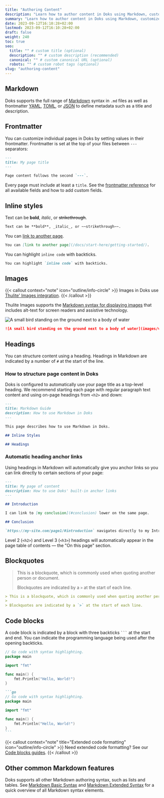 ```yaml
---
title: "Authoring Content"
description: "Learn how to author content in Doks using Markdown, customize pages with frontmatter, add images, headings, code blocks, and more."
summary: "Learn how to author content in Doks using Markdown, customize pages with frontmatter, add images, headings, code blocks, and more."
date: 2023-09-12T16:10:28+02:00
lastmod: 2023-09-12T16:10:28+02:00
draft: false
weight: 240
toc: true
seo:
  title: "" # custom title (optional)
  description: "" # custom description (recommended)
  canonical: "" # custom canonical URL (optional)
  robots: "" # custom robot tags (optional)
slug: "authoring-content"
---
```


## Markdown

Doks supports the full range of [Markdown](https://daringfireball.net/projects/markdown/) syntax in `.md` files as well as frontmatter [YAML](https://yaml.org/spec/1.2.2/), [TOML](https://toml.io/en/), or [JSON](https://www.json.org/json-en.html) to define metadata such as a title and description.

## Frontmatter

You can customize individual pages in Doks by setting values in their frontmatter. Frontmatter is set at the top of your files between `---` separators:

```md {title="content/docs/example.md"}
---
title: My page title
---

Page content follows the second `---`.
```

Every page must include at least a `title`. See the [frontmatter reference](/docs/reference/frontmatter/) for all available fields and how to add custom fields.

## Inline styles

Text can be **bold**, _italic_, or ~~strikethrough~~.

```md
Text can be **bold**, _italic_, or ~~strikethrough~~.
```

You can [link to another page](/docs/start-here/getting-started/).

```md
You can [link to another page](/docs/start-here/getting-started/).
```

You can highlight `inline code` with backticks.

```md
You can highlight `inline code` with backticks.
```

## Images

{{< callout context="note" icon="outline/info-circle" >}}
Images in Doks use [Thulite' Images integration](https://images.thulite.io/).
{{< /callout >}}

Thulite Images supports the [Markdown syntax for displaying images](https://www.markdownguide.org/basic-syntax/#images-1) that includes alt-text for screen readers and assistive technology.

![A small bird standing on the ground next to a body of water](images/vincent-van-zalinge-ip3v0lN8rQg-unsplash.jpg)

```md
![A small bird standing on the ground next to a body of water](images/vincent-van-zalinge-ip3v0lN8rQg-unsplash.jpg)
```

## Headings

You can structure content using a heading. Headings in Markdown are indicated by a number of `#` at the start of the line.

### How to structure page content in Doks

Doks is configured to automatically use your page title as a top-level heading. We recommend starting each page with regular paragraph text content and using on-page headings from `<h2>` and down:

```md
---
title: Markdown Guide
description: How to use Markdown in Doks
---

This page describes how to use Markdown in Doks.

## Inline Styles

## Headings
```

### Automatic heading anchor links

Using headings in Markdown will automatically give you anchor links so you can link directly to certain sections of your page:

```md
---
title: My page of content
description: How to use Doks' built-in anchor links
---

## Introduction

I can link to [my conclusion](#conclusion) lower on the same page.

## Conclusion

`https://my-site.com/page1/#introduction` navigates directly to my Introduction.
```

Level 2 (`<h2>`) and Level 3 (`<h3>`) headings will automatically appear in the page table of contents — the "On this page" section.

## Blockquotes

> This is a blockquote, which is commonly used when quoting another person or document.
>
> Blockquotes are indicated by a `>` at the start of each line.

```md
> This is a blockquote, which is commonly used when quoting another person or document.
>
> Blockquotes are indicated by a `>` at the start of each line.
```

## Code blocks

A code block is indicated by a block with three backticks ` ``` ` at the start and end. You can indicate the programming language being used after the opening backticks.

```go
// Go code with syntax highlighting.
package main

import "fmt"

func main() {
    fmt.Println("Hello, World!")
}
```

````md
```go
// Go code with syntax highlighting.
package main

import "fmt"

func main() {
    fmt.Println("Hello, World!")
}
```
````

{{< callout context="note" title="Extended code formatting" icon="outline/info-circle" >}}
Need extended code formatting? See our [Code blocks guides](/docs/built-ins/code-blocks/).
{{< /callout >}}

## Other common Markdown features

Doks supports all other Markdown authoring syntax, such as lists and tables. See [Markdown Basic Syntax](/docs/reference/markdown-basic-syntax/) and [Markdown Extended Syntax](/docs/reference/markdown-extended-syntax/) for a quick overview of all Markdown syntax elements.
